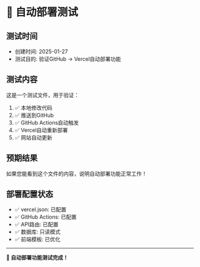 # 🧪 自动部署测试

## 测试时间
- 创建时间: 2025-01-27
- 测试目的: 验证GitHub → Vercel自动部署功能

## 测试内容
这是一个测试文件，用于验证：
1. ✅ 本地修改代码
2. ✅ 推送到GitHub
3. ✅ GitHub Actions自动触发
4. ✅ Vercel自动重新部署
5. ✅ 网站自动更新

## 预期结果
如果您能看到这个文件的内容，说明自动部署功能正常工作！

## 部署配置状态
- ✅ vercel.json: 已配置
- ✅ GitHub Actions: 已配置
- ✅ API路由: 已配置
- ✅ 数据库: 只读模式
- ✅ 前端模板: 已优化

---
**🎉 自动部署功能测试完成！**
